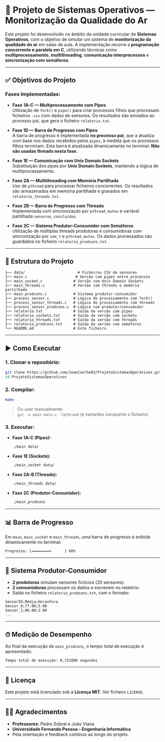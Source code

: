# 📡 Projeto de Sistemas Operativos — Monitorização da Qualidade do Ar

Este projeto foi desenvolvido no âmbito da unidade curricular de **Sistemas Operativos**, com o objetivo de simular um sistema de **monitorização da qualidade do ar** em salas de aula. A implementação recorre a **programação concorrente e paralela em C**, utilizando técnicas como **multiprocessamento**, **multithreading**, **comunicação interprocessos** e **sincronização com semáforos**.

---

## ✅ Objetivos do Projeto

### Fases Implementadas:

- **Fase 1A-C — Multiprocessamento com Pipes**  
  Utilização de `fork()` e `pipe()` para criar processos filhos que processam ficheiros `.csv` com dados de sensores. Os resultados são enviados ao processo pai, que gera o ficheiro `relatorio.txt`.

- **Fase 1D — Barra de Progresso com Pipes**  
  A barra de progresso é implementada **no processo pai**, que a atualiza com base nos dados recebidos pelos `pipes`, à medida que os processos filhos terminam. Esta barra é atualizada dinamicamente no terminal. **Não são usadas threads nesta fase.**

- **Fase 1E — Comunicação com Unix Domain Sockets**  
  Substituição dos pipes por **Unix Domain Sockets**, mantendo a lógica de multiprocessamento.

- **Fase 2A — Multithreading com Memória Partilhada**  
  Uso de `pthread` para processar ficheiros concorrentes. Os resultados são armazenados em memória partilhada e gravados em `relatorio_threads.txt`.

- **Fase 2B — Barra de Progresso com Threads**  
  Implementada com sincronização por `pthread_mutex` e variável partilhada `sensores_concluidos`.

- **Fase 2C — Sistema Produtor-Consumidor com Semáforos**  
  Utilização de múltiplas threads produtoras e consumidoras com sincronização por `sem_t` e `pthread_mutex`. Os dados processados são guardados no ficheiro `relatorio_prodcons.txt`.

---

## 📂 Estrutura do Projeto

```
├── data/                        # Ficheiros CSV de sensores
├── main.c                      # Versão com pipes entre processos
├── main_socket.c              # Versão com Unix Domain Sockets
├── main_threads.c             # Versão com threads e memória partilhada
├── main_prodcons.c            # Sistema produtor-consumidor
├── process_sensor.c           # Lógica de processamento com fork()
├── process_sensor_threads.c   # Lógica de processamento com threads
├── process_sensor_prodcons.c  # Lógica com produtor/consumidor
├── relatorio.txt              # Saída da versão com pipes
├── relatorio_sockets.txt      # Saída da versão com sockets
├── relatorio_threads.txt      # Saída da versão com threads
├── relatorio_prodcons.txt     # Saída da versão com semáforos
└── README.md                  # Este ficheiro
```

---

## ▶️ Como Executar

### 1. Clonar o repositório:

```bash
git clone https://github.com/JoaoCoelho03/ProjetoSistemasOperativos.git
cd ProjetoSistemasOperativos
```

### 2. Compilar:

```bash
make
```

> Ou usar manualmente:  
> `gcc -o main main.c -lpthread` (e variantes consoante o ficheiro)

### 3. Executar:

- **Fase 1A-C (Pipes):**
  ```bash
  ./main data/
  ```

- **Fase 1E (Sockets):**
  ```bash
  ./main_socket data/
  ```

- **Fase 2A-B (Threads):**
  ```bash
  ./main_threads data/
  ```

- **Fase 2C (Produtor-Consumidor):**
  ```bash
  ./main_prodcons
  ```

---

## 📊 Barra de Progresso

Em `main`, `main_socket` e `main_threads`, uma barra de progresso é exibida dinamicamente no terminal:

```
Progresso: [========>      ] 60%
```

---

## 🧵 Sistema Produtor-Consumidor

- **2 produtoras** simulam sensores fictícios (20 sensores).
- **2 consumidoras** processam os dados e escrevem no relatório.
- Saída no ficheiro `relatorio_prodcons.txt`, com o formato:

```
SensorID;Média;HorasFora
Sensor_0;77.00;5.00
Sensor_1;86.00;2.00
...
```

---

## ⏱ Medição de Desempenho

Ao final da execução do `main_prodcons`, o tempo total de execução é apresentado:

```
Tempo total de execução: 0.721000 segundos
```

---

## 📄 Licença

Este projeto está licenciado sob a **Licença MIT**. Ver ficheiro `LICENSE`.

---

## 👨‍🏫 Agradecimentos

- **Professores:** Pedro Sobral e João Viana  
- **Universidade Fernando Pessoa – Engenharia Informática**  
- Pela orientação e feedback contínuo ao longo do projeto.